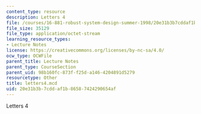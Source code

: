 ```yaml
---
content_type: resource
description: Letters 4
file: /courses/16-881-robust-system-design-summer-1998/20e31b3b7cddaf1b86587424290654af_letters4.mcd
file_size: 35129
file_type: application/octet-stream
learning_resource_types:
- Lecture Notes
license: https://creativecommons.org/licenses/by-nc-sa/4.0/
ocw_type: OCWFile
parent_title: Lecture Notes
parent_type: CourseSection
parent_uid: 98b160fc-873f-f25d-a146-4204891d5279
resourcetype: Other
title: letters4.mcd
uid: 20e31b3b-7cdd-af1b-8658-7424290654af
---
```

Letters 4
